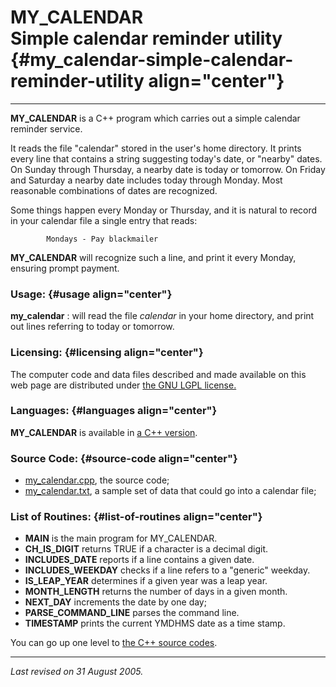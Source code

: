 MY\_CALENDAR\
Simple calendar reminder utility {#my_calendar-simple-calendar-reminder-utility align="center"}
================================

------------------------------------------------------------------------

**MY\_CALENDAR** is a C++ program which carries out a simple calendar
reminder service.

It reads the file "calendar" stored in the user's home directory. It
prints every line that contains a string suggesting today's date, or
"nearby" dates. On Sunday through Thursday, a nearby date is today or
tomorrow. On Friday and Saturday a nearby date includes today through
Monday. Most reasonable combinations of dates are recognized.

Some things happen every Monday or Thursday, and it is natural to record
in your calendar file a single entry that reads:

            Mondays - Pay blackmailer
          

**MY\_CALENDAR** will recognize such a line, and print it every Monday,
ensuring prompt payment.

### Usage: {#usage align="center"}

 **my\_calendar** 
:   will read the file *calendar* in your home directory, and print out
    lines referring to today or tomorrow.

### Licensing: {#licensing align="center"}

The computer code and data files described and made available on this
web page are distributed under [the GNU LGPL
license.](../../txt/gnu_lgpl.txt)

### Languages: {#languages align="center"}

**MY\_CALENDAR** is available in [a C++
version](../../master/my_calendar/my_calendar.md).

### Source Code: {#source-code align="center"}

-   [my\_calendar.cpp](my_calendar.cpp), the source code;
-   [my\_calendar.txt](my_calendar.txt), a sample set of data that could
    go into a calendar file;

### List of Routines: {#list-of-routines align="center"}

-   **MAIN** is the main program for MY\_CALENDAR.
-   **CH\_IS\_DIGIT** returns TRUE if a character is a decimal digit.
-   **INCLUDES\_DATE** reports if a line contains a given date.
-   **INCLUDES\_WEEKDAY** checks if a line refers to a "generic"
    weekday.
-   **IS\_LEAP\_YEAR** determines if a given year was a leap year.
-   **MONTH\_LENGTH** returns the number of days in a given month.
-   **NEXT\_DAY** increments the date by one day;
-   **PARSE\_COMMAND\_LINE** parses the command line.
-   **TIMESTAMP** prints the current YMDHMS date as a time stamp.

You can go up one level to [the C++ source codes](../cpp_src.md).

------------------------------------------------------------------------

*Last revised on 31 August 2005.*
